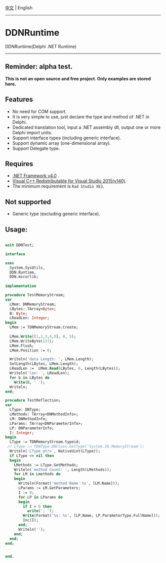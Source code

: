 [中文](README.zh-CN.md)   | English      

-----

# DDNRuntime

 DDNRuntime(Delphi .NET Runtime)  
 
 ----  
 **Reminder: alpha test.**    
 ----  
 
 **This is not an open source and free project. Only examples are stored here.**  
 
## Features

* No need for COM support.
* It is very simple to use, just declare the type and method of .NET in Delphi.
* Dedicated translation tool, input a .NET assembly dll, output one or more Delphi import units.
* Support interface types (including generic interface).
* Support dynamic array (one-dimensional array).
* Support Delegate type.
 
## Requires

* [.NET Framework v4.0](https://www.microsoft.com/en-us/download/details.aspx?id=17851) . 
* [Visual C++ Redistributable for Visual Studio 2015(v140)](https://www.microsoft.com/en-us/download/details.aspx?id=48145).
* The minimum requirement is `Rad Studio XE3`.

## Not supported

* Generic type (excluding generic interface).


## Usage:

```pascal

unit DDNTest;

interface

uses
  System.SysUtils,
  DDN.Runtime,
  DDN.mscorlib;
  
implementation

procedure TestMemoryStream;
var
  LMem: DNMemoryStream;
  LBytes: TArray<Byte>;
  B: Byte;
  LReadLen: Integer;
begin
  LMem := TDNMemoryStream.Create;
  
  LMem.Write([1,2,3,4,5], 0, 5);
  LMem.WriteByte(121);
  LMem.Flush;
  LMem.Position := 0;

  Writeln('data Length: ', LMem.Length);
  SetLength(LBytes, LMem.Length);
  LReadLen :=  LMem.Read(LBytes, 0, Length(LBytes));
  Writeln('len: ', LReadLen);
  for b in LBytes do
    Write(b, ' ');
  Writeln;
end;

procedure TestReflection;
var
  LType: DNType;
  LMethods: TArray<DNMethodInfo>;
  LM: DNMethodInfo;
  LParams: TArray<DNParameterInfo>;
  LP: DNParameterInfo;
  I: Integer;
begin
  LType := TDNMemoryStream.typeid;
 // LType := TDNType.DNClass.GetType('System.IO.MemoryStream');
  Writeln('LType ptr=', NativeUint(LType));
  if LType <> nil then
  begin
    LMethods := LType.GetMethods;
    Writeln('method Count: ', Length(LMethods));
    for LM in Lmethods do
    begin
      Writeln(Format('method Name：%s', [LM.Name]));
      LParams := LM.GetParameters;
      I := 0;
      for LP in LParams do
      begin
        if I > 0 then
          write('; ');
        Write(Format('%s: %s', [LP.Name, LP.ParameterType.FullName]));
        Inc(I);
      end;
      Writeln('');
    end;
  end;
end;


end.
  

```